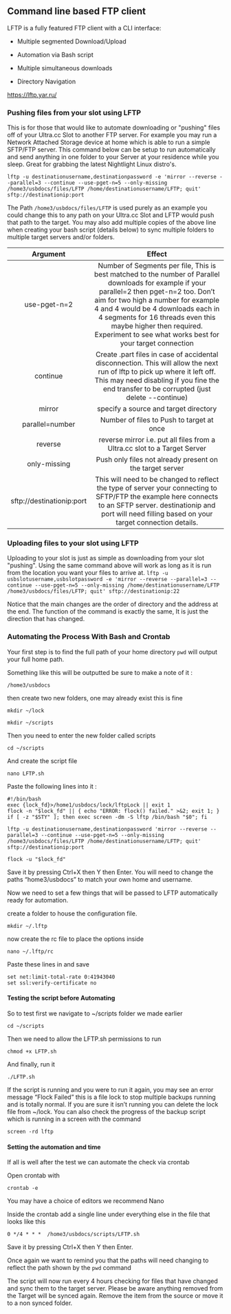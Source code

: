 ## Command line based FTP client

 LFTP is a fully featured FTP client with a CLI interface:

-   Multiple segmented Download/Upload

-   Automation via Bash script

-   Multiple simultaneous downloads

-   Directory Navigation

https://lftp.yar.ru/

### Pushing files from your slot using LFTP

This is for those that would like to automate downloading or "pushing" files off of your Ultra.cc Slot to another FTP server. For example you may run a Network Attached Storage device at home which is able to run a simple SFTP/FTP server. This command below can be setup to run automatically and send anything in one folder to your Server at your residence while you sleep. Great for grabbing the latest Nightlight Linux distro's.  

`lftp -u destinationusername,destinationpassword -e 'mirror --reverse --parallel=3 --continue --use-pget-n=5 --only-missing /home3/usbdocs/files/LFTP /home/destinationusername/LFTP; quit' sftp://destinationip:port`

The Path `/home3/usbdocs/files/LFTP` is used purely as an example you could change this to any path on your Ultra.cc Slot and LFTP would push that path to the target. You may also add multiple copies of the above line when creating your bash script (details below) to sync multiple folders to multiple target servers and/or folders.

| Argument          | Effect                                                                                                                                                                                                                                                                                                                                                |
|:-------------------:|:-------------------------------------------------------------------------------------------------------------------------------------------------------------------------------------------------------------------------------------------------------------------------------------------------------------------------------------------------------:|
| use-pget-n=2    | Number of Segments per file, This is best matched to the number of Parallel downloads for example if your parallel=2 then pget-n=2 too. Don’t aim for two high a number for example 4 and 4 would be 4 downloads each in 4 segments for 16 threads even this maybe higher then required. Experiment to see what works best for your target connection |
| continue        | Create .part files in case of accidental disconnection. This will allow the next run of lftp to pick up where it left off. This may need disabling if you fine the end transfer to be corrupted (just delete --continue)                                                                                                                               |
| mirror          | specify a source and target directory                                                                                                                                                                                                                                                                                                                 |
| parallel=number | Number of files to Push to target at once                                                                                                                                                                                                                                                                                                             |
| reverse         | reverse mirror i.e. put all files from a Ultra.cc slot to a Target Server                                                                                                                                                                                                                                                                         |
| only-missing    | Push only files not already present on the target server                                                                                                                                                                                                                                                                                              |
sftp://destinationip:port| This will need to be changed to reflect the type of server your connecting to SFTP/FTP the example here connects to an SFTP server. destinationip and port will need filling based on your target connection details.


### Uploading files to your slot using LFTP

Uploading to your slot is just as simple as downloading from your slot "pushing". Using the same command above will work as long as it is run from the location you want your files to arrive at.
`lftp -u usbslotusername,usbslotpassword -e 'mirror --reverse --parallel=3 --continue --use-pget-n=5 --only-missing /home/destinationusername/LFTP /home3/usbdocs/files/LFTP; quit' sftp://destinationip:22`

Notice that the main changes are the order of directory and the address at the end. The function of the command is exactly the same, It is just the direction that has changed.

### Automating the Process With Bash and Crontab

Your first step is to find the full path of your home directory `pwd` will output your full home path.

Something like this will be outputted be sure to make a note of it :


`/home3/usbdocs`

then create two new folders, one may already exist this is fine

`mkdir ~/lock`

`mkdir ~/scripts`


Then you need to enter the new folder called scripts

`cd ~/scripts`

And create the script file

`nano LFTP.sh`

Paste the following lines into it :
```
#!/bin/bash
exec {lock_fd}>/home1/usbdocs/lock/lftpLock || exit 1
flock -n "$lock_fd" || { echo "ERROR: flock() failed." >&2; exit 1; }
if [ -z "$STY" ]; then exec screen -dm -S lftp /bin/bash "$0"; fi

lftp -u destinationusername,destinationpassword 'mirror --reverse --parallel=3 --continue --use-pget-n=5 --only-missing /home3/usbdocs/files/LFTP /home/destinationusername/LFTP; quit' sftp://destinationip:port

flock -u "$lock_fd"
```
Save it by pressing Ctrl+X then Y then Enter. You will need to change the paths “home3/usbdocs” to match your own home and username.

Now we need to set a few things that will be passed to LFTP automatically ready for automation.

create a folder to house the configuration file.

`mkdir ~/.lftp`

now create the rc file to place the options inside

`nano ~/.lftp/rc`

Paste these lines in and save
```
set net:limit-total-rate 0:41943040
set ssl:verify-certificate no
```

#### Testing the script before Automating

So to test first we navigate to ~/scripts folder we made earlier

`cd ~/scripts`

Then we need to allow the LFTP.sh permissions to run

`chmod +x LFTP.sh`

And finally, run it

`./LFTP.sh`

If the script is running and you were to run it again, you may see an error message “Flock Failed” this is a file lock to stop multiple backups running and is totally normal. If you are sure it isn’t running you can delete the lock file from ~/lock. You can also check the progress of the backup script which is running in a screen with the command

`screen -rd lftp`

#### Setting the automation and time

If all is well after the test we can automate the check via crontab

Open crontab with

`crontab -e`

You may have a choice of editors we recommend Nano

Inside the crontab add a single line under everything else in the file that looks like this

`0 */4 * * *  /home3/usbdocs/scripts/LFTP.sh`

Save it by pressing Ctrl+X then Y then Enter.

Once again we want to remind you that the paths will need changing to reflect the path shown by the `pwd` command

The script will now run every 4 hours checking for files that have changed and sync them to the target server. Please be aware anything removed from the Target will be synced again. Remove the item from the source or move it to a non synced folder.
